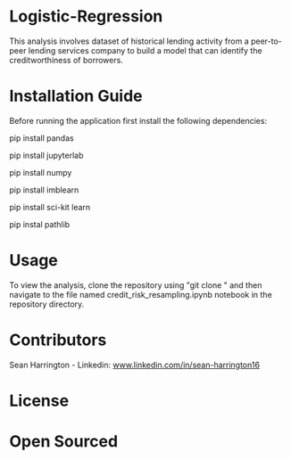 # Logistic-Regression

This analysis involves dataset of historical lending activity from a peer-to-peer lending services company to build a model that can identify the creditworthiness of borrowers.

# Installation Guide

Before running the application first install the following dependencies:

  pip install pandas
  
  pip install jupyterlab 
  
  pip install numpy
  
  pip install imblearn
  
  pip install sci-kit learn
  
  pip instal pathlib

# Usage

To view the analysis, clone the repository using "git clone " and then navigate to the file named credit_risk_resampling.ipynb notebook in the repository directory.

# Contributors

Sean Harrington - Linkedin: www.linkedin.com/in/sean-harrington16

# License

# Open Sourced
